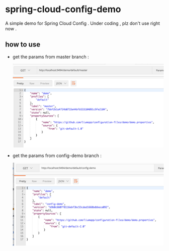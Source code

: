 # spring-cloud-config-demo
A simple demo for Spring Cloud Config . Under coding , plz don't use right now .

## how to use 

* get the params from master branch :
 
    ![master.jpg](https://github.com/liumapp/spring-cloud-config-demo/blob/master/pic/master.jpg)

* get the params from config-demo branch :
 
    ![config-demo.jpg](https://github.com/liumapp/spring-cloud-config-demo/blob/master/pic/config-demo.jpg)